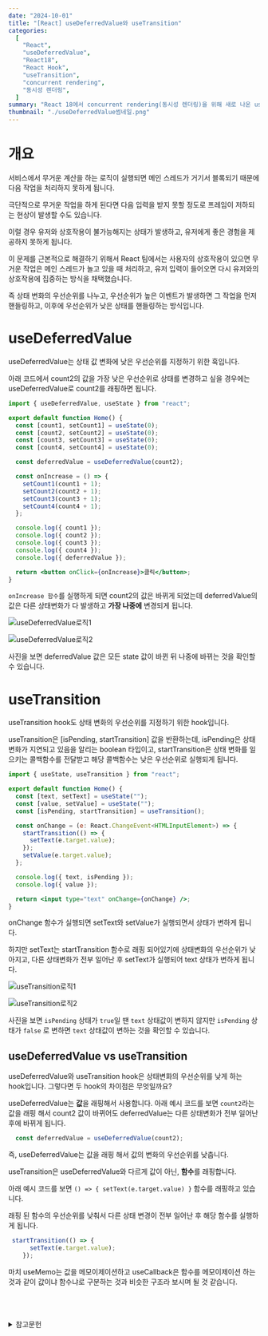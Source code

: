 ```yaml
---
date: "2024-10-01"
title: "[React] useDeferredValue와 useTransition"
categories:
  [
    "React",
    "useDeferredValue",
    "React18",
    "React Hook",
    "useTransition",
    "concurrent rendering",
    "동시성 렌더링",
  ]
summary: "React 18에서 concurrent rendering(동시성 렌더링)을 위해 새로 나온 useDeferredValue와 useTransition 리액트 훅을 알아봅시다."
thumbnail: "./useDeferredValue썸네일.png"
---
```


# 개요

서비스에서 무거운 계산을 하는 로직이 실행되면 메인 스레드가 거기서 블록되기 때문에 다음 작업을 처리하지 못하게 됩니다.

극단적으로 무거운 작업을 하게 된다면 다음 입력을 받지 못할 정도로 프레임이 저하되는 현상이 발생할 수도 있습니다. 

이럴 경우 유저와 상호작용이 불가능해지는 상태가 발생하고, 유저에게 좋은 경험을 제공하지 못하게 됩니다.


이 문제를 근본적으로 해결하기 위해서 React 팀에서는 사용자의 상호작용이 있으면 무거운 작업은 메인 스레드가 놀고 있을 때 처리하고, 유저 입력이 들어오면 다시 유저와의 상호작용에 집중하는 방식을 채택했습니다.

 즉 상태 변화의 우선순위를 나누고, 우선순위가 높은 이벤트가 발생하면 그 작업을 먼저 핸들링하고, 이후에 우선순위가 낮은 상태를 핸들링하는 방식입니다. 


 # useDeferredValue

useDeferredValue는 상태 값 변화에 낮은 우선순위를 지정하기 위한 훅입니다.

아래 코드에서 count2의 값을 가장 낮은 우선순위로 상태를 변경하고 싶을 경우에는 useDeferredValue로 count2를 래핑하면 됩니다.

```jsx
import { useDeferredValue, useState } from "react";

export default function Home() {
  const [count1, setCount1] = useState(0);
  const [count2, setCount2] = useState(0);
  const [count3, setCount3] = useState(0);
  const [count4, setCount4] = useState(0);

  const deferredValue = useDeferredValue(count2);

  const onIncrease = () => {
    setCount1(count1 + 1);
    setCount2(count2 + 1);
    setCount3(count3 + 1);
    setCount4(count4 + 1);
  };

  console.log({ count1 });
  console.log({ count2 });
  console.log({ count3 });
  console.log({ count4 });
  console.log({ deferredValue });

  return <button onClick={onIncrease}>클릭</button>;
}

```

`onIncrease 함수`를 실행하게 되면 count2의 값은 바뀌게 되었는데 deferredValue의 값은 다른 상태변화가 다 발생하고 **가장 나중에** 변경되게 됩니다. 

![useDeferredValue로직1](useDeferredValue로직1.png)

![useDeferredValue로직2](useDeferredValue로직2.png)

사진을 보면 deferredValue 값은 모든 state 값이 바뀐 뒤 나중에 바뀌는 것을 확인할 수 있습니다. 


# useTransition

useTransition hook도 상태 변화의 우선순위를 지정하기 위한 hook입니다. 

useTransition은 [isPending, startTransition] 값을 반환하는데, isPending은 상태 변화가 지연되고 있음을 알리는 boolean 타입이고, startTransition은 상태 변화를 일으키는 콜백함수를 전달받고 해당 콜백함수는 낮은 우선순위로 실행되게 됩니다.

```jsx
import { useState, useTransition } from "react";

export default function Home() {
  const [text, setText] = useState("");
  const [value, setValue] = useState("");
  const [isPending, startTransition] = useTransition();

  const onChange = (e: React.ChangeEvent<HTMLInputElement>) => {
    startTransition(() => {
      setText(e.target.value);
    });
    setValue(e.target.value);
  };

  console.log({ text, isPending });
  console.log({ value });

  return <input type="text" onChange={onChange} />;
}
```

onChange 함수가 실행되면 setText와 setValue가 실행되면서 상태가 변하게 됩니다.

하지만 setText는 startTransition 함수로 래핑 되어있기에 상태변화의 우선순위가 낮아지고, 다른 상태변화가 전부 일어난 후 setText가 실행되어 text 상태가 변하게 됩니다.

![useTransition로직1](useTransition로직1.png)

![useTransition로직2](useTransition로직2.png)

사진을 보면 `isPending` 상태가 `true`일 땐 `text` 상태값이 변하지 않지만 `isPending` 상태가 `false` 로 변하면  `text` 상태값이 변하는 것을 확인할 수 있습니다.

## useDeferredValue vs useTransition

useDeferredValue와 useTransition hook은 상태변화의 우선순위를 낮게 하는 hook입니다. 그렇다면 두 hook의 차이점은 무엇일까요?

useDeferredValue는 **값**을 래핑해서 사용합니다. 아래 예시 코드를 보면 `count2`라는 값을 래핑 해서 count2 값이 바뀌어도 deferredValue는 다른 상태변화가 전부 일어난 후에 바뀌게 됩니다. 

```js
  const deferredValue = useDeferredValue(count2);
```

즉, useDeferredValue는 값을 래핑 해서 값의 변화의 우선순위를 낮춥니다.



useTransition은 useDeferredValue와 다르게 값이 아닌, **함수**를 래핑합니다. 

아래 예시 코드를 보면  `() => { setText(e.target.value) }` 함수를 래핑하고 있습니다. 

래핑 된 함수의 우선순위를 낮춰서 다른 상태 변경이 전부 일어난 후 해당 함수를 실행하게 됩니다.

```jsx
 startTransition(() => {
      setText(e.target.value);
    });
```

마치 useMemo는 값을 메모이제이션하고 useCallback은 함수를 메모이제이션 하는 것과 같이 값이냐 함수냐로 구분하는 것과 비슷한 구조라 보시며 될 것 같습니다.




<br>
<br>
<br>

<details>

<summary>참고문헌</summary>

<div markdown="1">

https://doiler.tistory.com/83

</div>

</details>
